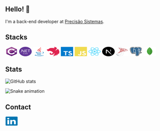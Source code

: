 ## Hello! 👋
I'm a back-end developer at <a href="https://www.precisaosistemas.com.br/" target="_blank">Precisão Sistemas</a>.

## Stacks 
<div style="display: inline_block">
  <img align="center" alt="Thais-Csharp" height="30" width="40" src="https://raw.githubusercontent.com/devicons/devicon/master/icons/csharp/csharp-original.svg">
  <img align="center" alt="Thais-Dotnet" height="30" width="40" src="https://raw.githubusercontent.com/devicons/devicon/master/icons/dotnetcore/dotnetcore-original.svg">
  <img align="center" alt="Thais-Java" height="30" width="40" src="https://raw.githubusercontent.com/devicons/devicon/master/icons/java/java-original.svg">
  <img align="center" alt="Thais-Nest" height="30" width="40" src="https://raw.githubusercontent.com/devicons/devicon/master/icons/nestjs/nestjs-original.svg">
  <img align="center" alt="Thais-Ts" height="30" width="40" src="https://raw.githubusercontent.com/devicons/devicon/master/icons/typescript/typescript-plain.svg">
  <img align="center" alt="Thais-Js" height="30" width="40" src="https://raw.githubusercontent.com/devicons/devicon/master/icons/javascript/javascript-plain.svg"> 
  <img align="center" alt="Thais-React" height="30" width="40" src="https://raw.githubusercontent.com/devicons/devicon/master/icons/react/react-original.svg">
  <img align="center" alt="Thais-Next" height="30" width="40" src="https://raw.githubusercontent.com/devicons/devicon/master/icons/nextjs/nextjs-original.svg">
  <img align="center" alt="Thais-SqlServer" height="30" width="40" src="https://raw.githubusercontent.com/devicons/devicon/master/icons/microsoftsqlserver/microsoftsqlserver-original.svg">
  <img align="center" alt="Thais-PostgreSQL" height="30" width="40" src="https://raw.githubusercontent.com/devicons/devicon/master/icons/postgresql/postgresql-original.svg">
  <img align="center" alt="Thais-Mongo" height="30" width="40" src="https://raw.githubusercontent.com/devicons/devicon/master/icons/mongodb/mongodb-original.svg">
</div>

## Stats 

![GitHub stats](https://github-readme-stats.vercel.app/api?username=thaisfavore&show_icons=true&theme=cobalt&include_all_commits=true&count_private=true&hide=prs,issues,contribs) 
<!-- ![Top Langs](https://github-readme-stats.vercel.app/api/top-langs/?username=thaisfavore&show_icons=true&theme=cobalt&include_all_commits=true&count_private=true&hide_progress=true)-->

![Snake animation](https://github.com/thaisfavore/thaisfavore/blob/output/github-contribution-grid-snake.svg)

## Contact

<div> 
  <a href="https://www.linkedin.com/in/thaisfavore/" target="_blank"><img align="center" alt="Thais-LinkedIn" height="30" width="40" src="https://raw.githubusercontent.com/devicons/devicon/master/icons/linkedin/linkedin-original.svg"></a> 
</div>
